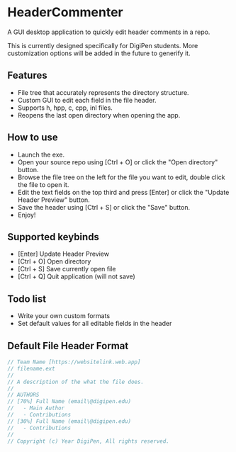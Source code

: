 # HeaderCommenter
A GUI desktop application to quickly edit header comments in a repo.

This is currently designed specifically for DigiPen students. More customization options will be added in the future to generify it.

## Features
- File tree that accurately represents the directory structure.
- Custom GUI to edit each field in the file header.
- Supports h, hpp, c, cpp, inl files.
- Reopens the last open directory when opening the app.

## How to use
- Launch the exe.
- Open your source repo using [Ctrl + O] or click the "Open directory" button.
- Browse the file tree on the left for the file you want to edit, double click the file to open it.
- Edit the text fields on the top third and press [Enter] or click the "Update Header Preview" button.
- Save the header using [Ctrl + S] or click the "Save" button.
- Enjoy!

## Supported keybinds
- [Enter] Update Header Preview
- [Ctrl + O] Open directory
- [Ctrl + S] Save currently open file
- [Ctrl + Q] Quit application (will not save)

## Todo list
- Write your own custom formats
- Set default values for all editable fields in the header

## Default File Header Format
```cpp
// Team Name [https://websitelink.web.app]
// filename.ext
// 
// A description of the what the file does.
//
// AUTHORS
// [70%] Full Name (email\@digipen.edu)
//   - Main Author
//   - Contributions
// [30%] Full Name (email\@digipen.edu)
//   - Contributions
// 
// Copyright (c) Year DigiPen, All rights reserved.
```